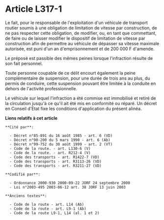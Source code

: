 # Article L317-1

Le fait, pour le responsable de l'exploitation d'un véhicule de transport routier soumis à une obligation de limitation de
vitesse par construction, de ne pas respecter cette obligation, de modifier, ou, en tant que commettant, de faire ou de
laisser modifier le dispositif de limitation de vitesse par construction afin de permettre au véhicule de dépasser sa vitesse
maximale autorisée, est puni d'un an d'emprisonnement et de 200 000 F d'amende.

Le préposé est passible des mêmes peines lorsque l'infraction résulte de son fait personnel.

Toute personne coupable de ce délit encourt également la peine complémentaire de suspension, pour une durée de trois ans au
plus, du permis de conduire, cette suspension pouvant être limitée à la conduite en dehors de l'activité professionnelle.

Le véhicule sur lequel l'infraction a été commise est immobilisé et retiré de la circulation jusqu'à ce qu'il ait été mis en
conformité ou réparé. Un décret en Conseil d'Etat fixe les conditions d'application du présent alinéa.

**Liens relatifs à cet article**

	**Cité par**:

	  - Décret n°85-891 du 16 août 1985 - art. 6 (VD)
	  - Décret n°90-200 du 5 mars 1990 - art. 6 (Ab)
	  - Décret n°99-752 du 30 août 1999 - art. 2 (VT)
	  - Code de la route. - art. L130-6 (V)
	  - Code de la route. - art. R212-4 (V)
	  - Code des transports - art. R1422-7 (VD)
	  - Code des transports - art. R3113-26 (VD)
	  - Code des transports - art. R3211-27 (VD)

	**Codifié par**:

	  - Ordonnance 2000-930 2000-09-22 JORF 24 septembre 2000
	  - Loi n°2003-495 2003-06-12 art. 38 JORF 13 juin 2003

	**Anciens textes**:

	  - Code de la route - art. L14 (Ab)
	  - Code de la route - art. L9-1 (Ab)
	  - Code de la route L9-1, L14 (al. 1 et 2)
